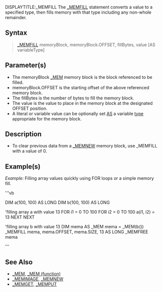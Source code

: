 DISPLAYTITLE:_MEMFILL
The [_MEMFILL](_MEMFILL) statement converts a value to a specified type, then fills memory with that type including any non-whole remainder.


## Syntax

>  [_MEMFILL](_MEMFILL) memoryBlock, memoryBlock.OFFSET, fillBytes, value [AS variableType]


## Parameter(s)

* The memoryBlock [_MEM](_MEM) memory block is the block referenced to be filled.
* memoryBlock.OFFSET is the starting offset of the above referenced memory block.
* The fillBytes is the number of bytes to fill the memory block.
* The value is the value to place in the memory block at the designated OFFSET position. 
* A literal or variable value can be optionally set [AS](AS) a variable [type](type) appropriate for the memory block.


## Description

* To clear previous data from a [_MEMNEW](_MEMNEW) memory block, use _MEMFILL with a value of 0.


## Example(s)

*Example:* Filling array values quickly using FOR loops or a simple memory fill.

'''vb

DIM a(100, 100) AS LONG
DIM b(100, 100) AS LONG

'filling array a with value 13
FOR i1 = 0 TO 100
    FOR i2 = 0 TO 100
        a(i1, i2) = 13
    NEXT
NEXT

'filling array b with value 13
DIM mema AS _MEM
mema = _MEM(b())
_MEMFILL mema, mema.OFFSET, mema.SIZE, 13 AS LONG
_MEMFREE mema 

'''


## See Also

* [_MEM](_MEM), [_MEM (function)](_MEM (function))
* [_MEMIMAGE](_MEMIMAGE), [_MEMNEW](_MEMNEW)
* [_MEMGET](_MEMGET), [_MEMPUT](_MEMPUT)




